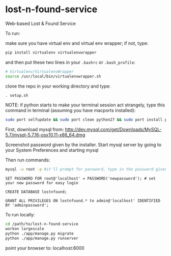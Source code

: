 # lost-n-found-service
Web-based Lost &amp; Found Service

To run:

make sure you have virtual env and virtual env wrapper; if not, type:

```bash
pip install virtualenv virtualenvwrapper
```

and then put these two lines in your `.bashrc` or `.bash_profile`:

```bash
# Virtualenv/VirtualenvWrapper
source /usr/local/bin/virtualenvwrapper.sh
```

clone the repo in your working directory and type:

```bash
. setup.sh
```

NOTE: if python starts to make your terminal session act strangely, type this command in terminal (assuming you have macports installed):
```bash
sudo port selfupdate && sudo port clean python27 && sudo port install python27 +readline
```

First, download mysql from: http://dev.mysql.com/get/Downloads/MySQL-5.7/mysql-5.7.16-osx10.11-x86_64.dmg

Screenshot password given by the installer.
Start mysql server by going to your System Preferences and starting mysql

Then run commands:

```bash
mysql -u root -p #it'll prompt for password, type in the password given during installation
```

```mysql
SET PASSWORD FOR root@'localhost' = PASSWORD('newpassword'); # set your new password for easy login

CREATE DATABASE lostnfound;

GRANT ALL PRIVILEGES ON lostnfound.* to admin@'localhost' IDENTIFIED BY 'adminpassword';
```

To run locally:

```bash
cd /path/to/lost-n-found-service
workon largescale
python ./app/manage.py migrate
python ./app/manage.py runserver
```

point your browser to: localhost:8000
